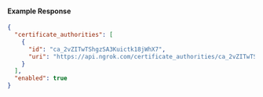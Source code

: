 <!-- Code generated for API Clients. DO NOT EDIT. -->
#### Example Response
```json
{
  "certificate_authorities": [
    {
      "id": "ca_2vZITwTShgzSA3Kuictk18jWhX7",
      "uri": "https://api.ngrok.com/certificate_authorities/ca_2vZITwTShgzSA3Kuictk18jWhX7"
    }
  ],
  "enabled": true
}
